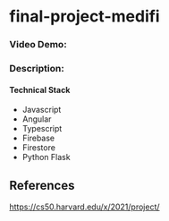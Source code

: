 # final-project-medifi

### Video Demo:  <URL HERE>
### Description:
  
#### Technical Stack
  * Javascript
  * Angular
  * Typescript
  * Firebase
  * Firestore
  * Python Flask


## References

https://cs50.harvard.edu/x/2021/project/
